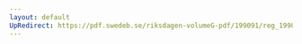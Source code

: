 ```yaml
---
layout: default
UpRedirect: https://pdf.swedeb.se/riksdagen-volumeG-pdf/199091/reg_199091/reg_199091_0583.pdf
---
```

